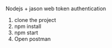 Nodejs + jason web token authentication 

1) clone the project
2) npm install
3) npm start
4) Open postman
